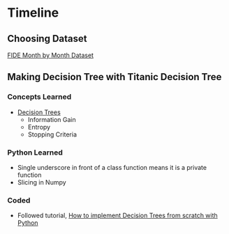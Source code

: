 # Timeline
## Choosing Dataset
[FIDE Month by Month Dataset](https://ratings.fide.com/download_lists.phtml)

## Making Decision Tree with Titanic Decision Tree
### Concepts Learned
- [Decision Trees](https://victorzhou.com/blog/intro-to-random-forests/#1-decision-trees-)
    - Information Gain
    - Entropy
    - Stopping Criteria

### Python Learned
- Single underscore in front of a class function means it is a private function
- Slicing in Numpy

### Coded
- Followed tutorial, [How to implement Decision Trees from scratch with Python](https://www.youtube.com/watch?v=NxEHSAfFlK8)
